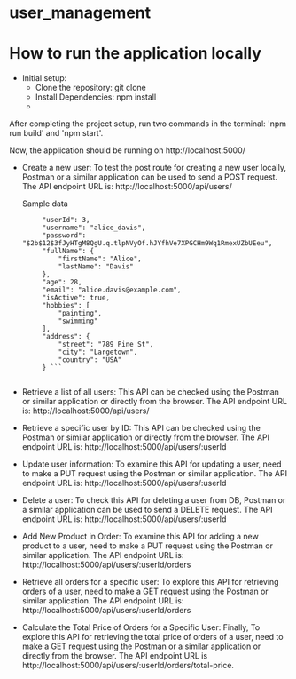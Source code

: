 # user_management

# How to run the application locally
- Initial setup:
    - Clone the repository: git clone <repository-url>
    - Install Dependencies: npm install
    - 
After completing the project setup, run two commands in the terminal: 'npm run build' and 'npm start'.

Now, the application should be running on http://localhost:5000/


- Create a new user: To test the post route for creating a new user locally, Postman or a similar application can be used to send a POST request.
  The API endpoint URL is: http://localhost:5000/api/users/
  
  Sample data

   ```  {
        "userId": 3,
        "username": "alice_davis",
        "password": "$2b$12$3fJyHTgM8QgU.q.tlpNVyOf.hJYfhVe7XPGCHm9Wq1RmexUZbUEeu",
        "fullName": {
            "firstName": "Alice",
            "lastName": "Davis"
        },
        "age": 28,
        "email": "alice.davis@example.com",
        "isActive": true,
        "hobbies": [
            "painting",
            "swimming"
        ],
        "address": {
            "street": "789 Pine St",
            "city": "Largetown",
            "country": "USA"
        } ```


- Retrieve a list of all users: This API can be checked using the Postman or similar application or directly from the browser.
 The API endpoint URL is: http://localhost:5000/api/users/
-  Retrieve a specific user by ID: This API can be checked using the Postman or similar application or directly from the browser.
 The API endpoint URL is: http://localhost:5000/api/users/:userId
- Update user information: To examine this API for updating a user, need to make a PUT request using the Postman or similar application.
   The API endpoint URL is: http://localhost:5000/api/users/:userId
- Delete a user: To check this API for deleting a user from DB, Postman or a similar application can be used to send a DELETE request.
  The API endpoint URL is: http://localhost:5000/api/users/:userId
- Add New Product in Order:  To examine this API for adding a new product to a user, need to make a PUT request using the Postman or similar application.
   The API endpoint URL is: http://localhost:5000/api/users/:userId/orders
- Retrieve all orders for a specific user: To explore this API for retrieving orders of a user, need to make a GET request using the Postman or similar application.
   The API endpoint URL is: http://localhost:5000/api/users/:userId/orders
- Calculate the Total Price of Orders for a Specific User: Finally, To explore this API for retrieving the total price of orders of a user, need to make a GET request using the Postman or a similar application or directly from the browser. The API endpoint URL is http://localhost:5000/api/users/:userId/orders/total-price.
